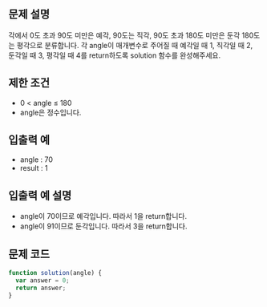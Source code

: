 ## 문제 설명

각에서 0도 초과 90도 미만은 예각, 90도는 직각, 90도 초과 180도 미만은 둔각 180도는 평각으로 분류합니다. 각 angle이 매개변수로 주어질 때 예각일 때 1, 직각일 때 2, 둔각일 때 3, 평각일 때 4를 return하도록 solution 함수를 완성해주세요.

## 제한 조건

- 0 < angle ≤ 180
- angle은 정수입니다.

## 입출력 예

- angle : 70
- result : 1

## 입출력 예 설명

- angle이 70이므로 예각입니다. 따라서 1을 return합니다.
- angle이 91이므로 둔각입니다. 따라서 3을 return합니다.

## 문제 코드

```jsx
function solution(angle) {
  var answer = 0;
  return answer;
}
```
